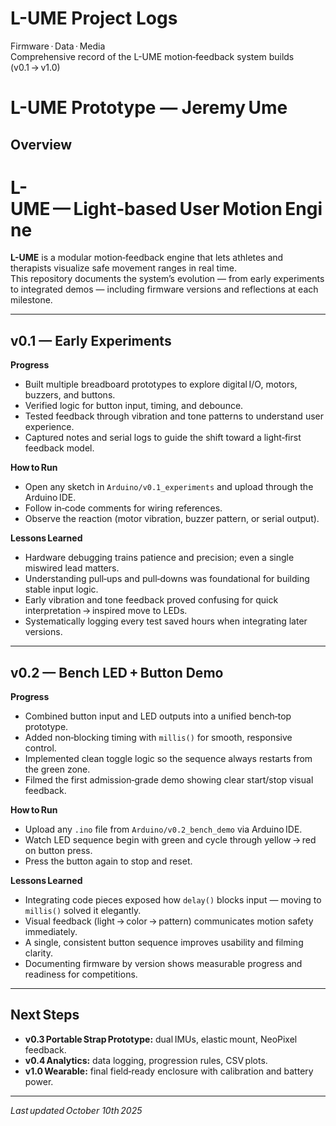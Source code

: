 # L-UME Project Logs
Firmware · Data · Media  
Comprehensive record of the L-UME motion‑feedback system builds (v0.1 → v1.0)

# L-UME Prototype — Jeremy Ume

## Overview
# L-UME — Light‑based User Motion Engine

**L-UME** is a modular motion‑feedback engine that lets athletes and therapists visualize safe movement ranges in real time.  
This repository documents the system’s evolution — from early experiments to integrated demos — including firmware versions and reflections at each milestone.

---

## v0.1 — Early Experiments
**Progress**
- Built multiple breadboard prototypes to explore digital I/O, motors, buzzers, and buttons.  
- Verified logic for button input, timing, and debounce.  
- Tested feedback through vibration and tone patterns to understand user experience.  
- Captured notes and serial logs to guide the shift toward a light‑first feedback model.

**How to Run**
- Open any sketch in `Arduino/v0.1_experiments` and upload through the Arduino IDE.  
- Follow in‑code comments for wiring references.  
- Observe the reaction (motor vibration, buzzer pattern, or serial output).  

**Lessons Learned**
- Hardware debugging trains patience and precision; even a single miswired lead matters.  
- Understanding pull‑ups and pull‑downs was foundational for building stable input logic.  
- Early vibration and tone feedback proved confusing for quick interpretation → inspired move to LEDs.  
- Systematically logging every test saved hours when integrating later versions.

---

## v0.2 — Bench LED + Button Demo
**Progress**
- Combined button input and LED outputs into a unified bench‑top prototype.  
- Added non‑blocking timing with `millis()` for smooth, responsive control.  
- Implemented clean toggle logic so the sequence always restarts from the green zone.  
- Filmed the first admission‑grade demo showing clear start/stop visual feedback.

**How to Run**
- Upload any `.ino` file from `Arduino/v0.2_bench_demo` via Arduino IDE.  
- Watch LED sequence begin with green and cycle through yellow → red on button press.  
- Press the button again to stop and reset.  

**Lessons Learned**
- Integrating code pieces exposed how `delay()` blocks input — moving to `millis()` solved it elegantly.  
- Visual feedback (light → color → pattern) communicates motion safety immediately.  
- A single, consistent button sequence improves usability and filming clarity.  
- Documenting firmware by version shows measurable progress and readiness for competitions.

---

## Next Steps
- **v0.3 Portable Strap Prototype:** dual IMUs, elastic mount, NeoPixel feedback.  
- **v0.4 Analytics:** data logging, progression rules, CSV plots.  
- **v1.0 Wearable:** final field‑ready enclosure with calibration and battery power.  

---

_Last updated October 10th 2025_
